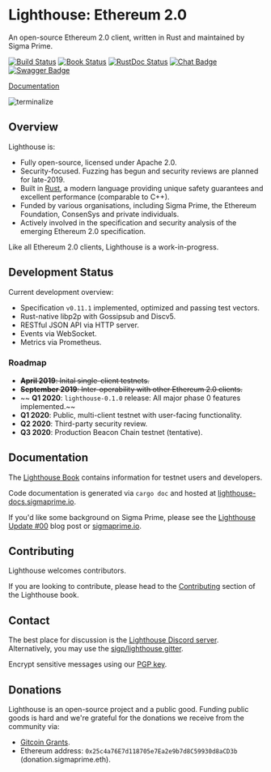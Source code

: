 # Lighthouse: Ethereum 2.0

An open-source Ethereum 2.0 client, written in Rust and maintained by Sigma Prime.

[![Build Status]][Build Link] [![Book Status]][Book Link] [![RustDoc Status]][RustDoc Link] [![Chat Badge]][Chat Link] [![Swagger Badge]][Swagger Link]

[Build Status]: https://github.com/sigp/lighthouse/workflows/test-suite/badge.svg?branch=master
[Build Link]: https://github.com/sigp/lighthouse/actions
[Chat Badge]: https://img.shields.io/badge/chat-discord-%237289da
[Chat Link]: https://discord.gg/cyAszAh
[Book Status]:https://img.shields.io/badge/user--docs-master-informational
[Book Link]: http://lighthouse-book.sigmaprime.io/
[RustDoc Status]:https://img.shields.io/badge/code--docs-master-orange
[RustDoc Link]: http://lighthouse-docs.sigmaprime.io/
[Swagger Badge]: https://img.shields.io/badge/testnet--explorer-beaconcha.in-informational
[Swagger Link]: https://lighthouse-testnet3.beaconcha.in/

[Documentation](http://lighthouse-book.sigmaprime.io/)

![terminalize](https://i.postimg.cc/kG11dpCW/lighthouse-cli-png.gif)

## Overview

Lighthouse is:

- Fully open-source, licensed under Apache 2.0.
- Security-focused. Fuzzing has begun and security reviews are planned
	for late-2019.
- Built in [Rust](https://www.rust-lang.org/), a modern language providing unique safety guarantees and
	excellent performance (comparable to C++).
- Funded by various organisations, including Sigma Prime, the
	Ethereum Foundation, ConsenSys and private individuals.
- Actively involved in the specification and security analysis of the emerging
    Ethereum 2.0 specification.

Like all Ethereum 2.0 clients, Lighthouse is a work-in-progress.

## Development Status

Current development overview:

- Specification `v0.11.1` implemented, optimized and passing test vectors.
- Rust-native libp2p with Gossipsub and Discv5.
- RESTful JSON API via HTTP server.
- Events via WebSocket.
- Metrics via Prometheus.

### Roadmap

- ~~**April 2019**: Inital single-client testnets.~~
- ~~**September 2019**: Inter-operability with other Ethereum 2.0 clients.~~
- ~~ **Q1 2020**: `lighthouse-0.1.0` release: All major phase 0 features implemented.~~
- **Q1 2020**: Public, multi-client testnet with user-facing functionality.
- **Q2 2020**: Third-party security review.
- **Q3 2020**: Production Beacon Chain testnet (tentative).


## Documentation

The [Lighthouse Book](http://lighthouse-book.sigmaprime.io/) contains information
for testnet users and developers.

Code documentation is generated via `cargo doc` and hosted at
[lighthouse-docs.sigmaprime.io](http://lighthouse-docs.sigmaprime.io/).

If you'd like some background on Sigma Prime, please see the [Lighthouse Update
\#00](https://lighthouse.sigmaprime.io/update-00.html) blog post or
[sigmaprime.io](https://sigmaprime.io).

## Contributing

Lighthouse welcomes contributors.

If you are looking to contribute, please head to the
[Contributing](http://lighthouse-book.sigmaprime.io/contributing.html) section
of the Lighthouse book.

## Contact

The best place for discussion is the [Lighthouse Discord
server](https://discord.gg/cyAszAh). Alternatively, you may use the
[sigp/lighthouse gitter](https://gitter.im/sigp/lighthouse).

Encrypt sensitive messages using our [PGP
key](https://keybase.io/sigp/pgp_keys.asc?fingerprint=dcf37e025d6c9d42ea795b119e7c6cf9988604be).

## Donations

Lighthouse is an open-source project and a public good. Funding public goods is
hard and we're grateful for the donations we receive from the community via:

- [Gitcoin Grants](https://gitcoin.co/grants/25/lighthouse-ethereum-20-client).
- Ethereum address: `0x25c4a76E7d118705e7Ea2e9b7d8C59930d8aCD3b` (donation.sigmaprime.eth).
